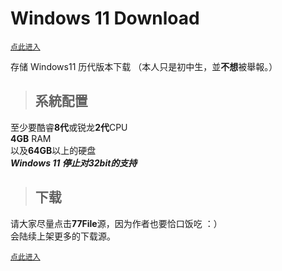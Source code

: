 # Windows 11 Download
[`点此进入`](https://bob0800.github.io/win11)   

存储 Windows11 历代版本下载
（本人只是初中生，並**不想**被舉報。）
> ## 系統配置
至少要酷睿**8代**或锐龙**2代**CPU   
**4GB** RAM   
以及**64GB**以上的硬盘  
***Windows 11 停止对32bit的支持***

> ## 下载   
请大家尽量点击**77File**源，因为作者也要恰口饭吃 ：）   
会陆续上架更多的下载源。     
   
[`点此进入`](https://bob0800.github.io/win11)
